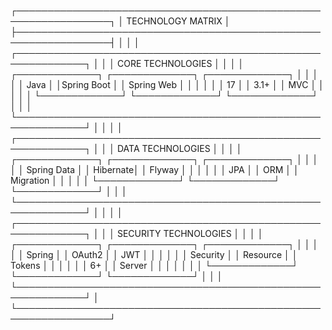 ┌─────────────────────────────────────────────────────────────────┐
│                    TECHNOLOGY MATRIX                            │
├─────────────────────────────────────────────────────────────────┤
│                                                                 │
│  ┌─────────────────────────────────────────────────────────────┐ │
│  │                 CORE TECHNOLOGIES                           │ │
│  │  ┌─────────────┐  ┌─────────────┐  ┌─────────────┐         │ │
│  │  │    Java     │  │Spring Boot  │  │ Spring Web  │         │ │
│  │  │     17      │  │    3.1+     │  │    MVC      │         │ │
│  │  └─────────────┘  └─────────────┘  └─────────────┘         │ │
│  └─────────────────────────────────────────────────────────────┘ │
│                                                                 │
│  ┌─────────────────────────────────────────────────────────────┐ │
│  │                 DATA TECHNOLOGIES                           │ │
│  │  ┌─────────────┐  ┌─────────────┐  ┌─────────────┐         │ │
│  │  │ Spring Data │  │    Hibernate│  │   Flyway    │         │ │
│  │  │     JPA     │  │    ORM      │  │ Migration   │         │ │
│  │  └─────────────┘  └─────────────┘  └─────────────┘         │ │
│  └─────────────────────────────────────────────────────────────┘ │
│                                                                 │
│  ┌─────────────────────────────────────────────────────────────┐ │
│  │                SECURITY TECHNOLOGIES                        │ │
│  │  ┌─────────────┐  ┌─────────────┐  ┌─────────────┐         │ │
│  │  │   Spring    │  │    OAuth2   │  │     JWT     │         │ │
│  │  │  Security   │  │   Resource  │  │   Tokens    │         │ │
│  │  │     6+      │  │   Server    │  │             │         │ │
│  │  └─────────────┘  └─────────────┘  └─────────────┘         │ │
│  └─────────────────────────────────────────────────────────────┘ │
└─────────────────────────────────────────────────────────────────┘